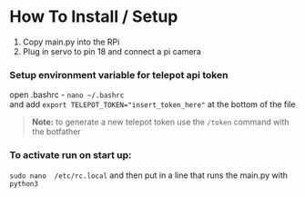 # How To Install / Setup
1. Copy main.py into the RPi
2. Plug in servo to pin 18 and connect a pi camera

### Setup environment variable for telepot api token
open .bashrc - ```nano ~/.bashrc```  
and add ```export TELEPOT_TOKEN="insert_token_here"``` at the bottom of the file

> **Note:** to generate a new telepot token use the ```/token``` command with the botfather

### To activate run on start up:
```sudo nano  /etc/rc.local```
and then put in a line that runs the  main.py with ```python3```

